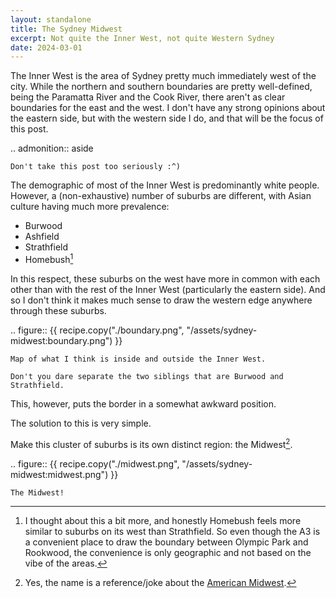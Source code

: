 ```yaml
---
layout: standalone
title: The Sydney Midwest
excerpt: Not quite the Inner West, not quite Western Sydney
date: 2024-03-01
---
```


The Inner West is the area of Sydney pretty much immediately west of the city.
While the northern and southern boundaries are pretty well-defined, being the Paramatta River and the Cook River, there aren't as clear boundaries for the east and the west.
I don't have any strong opinions about the eastern side, but with the western side I do, and that will be the focus of this post.

.. admonition:: aside

	Don't take this post too seriously :^)

The demographic of most of the Inner West is predominantly white people.
However, a (non-exhaustive) number of suburbs are different, with Asian culture having much more prevalence:

- Burwood
- Ashfield
- Strathfield
- Homebush[^homebush]

[^homebush]: I thought about this a bit more, and honestly Homebush feels more similar to suburbs on its west than Strathfield.
	So even though the A3 is a convenient place to draw the boundary between Olympic Park and Rookwood, the convenience is only geographic and not based on the vibe of the areas.

In this respect, these suburbs on the west have more in common with each other than with the rest of the Inner West (particularly the eastern side).
And so I don't think it makes much sense to draw the western edge anywhere through these suburbs.

.. figure:: {{ recipe.copy("./boundary.png", "/assets/sydney-midwest:boundary.png") }}

	Map of what I think is inside and outside the Inner West.

	Don't you dare separate the two siblings that are Burwood and Strathfield.

This, however, puts the border in a somewhat awkward position.

The solution to this is very simple.

Make this cluster of suburbs is its own distinct region: the Midwest[^why-name].

[^why-name]: Yes, the name is a reference/joke about the [American Midwest](https://en.wikipedia.org/wiki/Midwest).

.. figure:: {{ recipe.copy("./midwest.png", "/assets/sydney-midwest:midwest.png") }}

	The Midwest!
